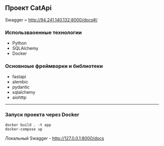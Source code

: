 ## Проект CatApi

Swagger = http://94.241.140.132:8000/docs#/

### Использваоенные технологии

+ Python
+ SQLAlchemy
+ Docker

### Основноые фреймворки и библиотеки

+ fastapi
+ alembic
+ pydantic
+ sqlalchemy
+ aiohttp

***

### Запуск проекта через Docker

````
docker build . -t app
docker-compose up
````

Локальный Swagger - http://127.0.0.1:8000/docs
